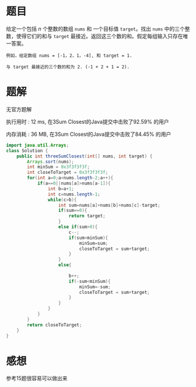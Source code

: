 # 题目

给定一个包括 *n* 个整数的数组 `nums` 和 一个目标值 `target`。找出 `nums` 中的三个整数，使得它们的和与 `target` 最接近。返回这三个数的和。假定每组输入只存在唯一答案。

```
例如，给定数组 nums = [-1，2，1，-4], 和 target = 1.

与 target 最接近的三个数的和为 2. (-1 + 2 + 1 = 2).
```

# 题解

无官方题解

执行用时 : 12 ms, 在3Sum Closest的Java提交中击败了92.59% 的用户

内存消耗 : 36 MB, 在3Sum Closest的Java提交中击败了84.45% 的用户

```java
import java.util.Arrays;
class Solution {
    public int threeSumClosest(int[] nums, int target) {
        Arrays.sort(nums);
        int minSum = 0x3f3f3f3f;
        int closeToTarget = 0x3f3f3f3f;
        for(int a=0;a<nums.length-2;a++){
            if(a==0||nums[a]>nums[a-1]){
                int b=a+1;
                int c=nums.length-1;
                while(c>b){
                    int sum=nums[a]+nums[b]+nums[c]-target;
                    if(sum==0){
                        return target;
                    }
                    else if(sum>0){
                        c--;
                        if(sum<minSum){
                            minSum=sum;
                            closeToTarget = sum+target;
                        }
                    }
                    else{
                        
                        b++;
                        if(-sum<minSum){
                            minSum=-sum;
                            closeToTarget = sum+target;
                        }
                    }
                }
            }
        }
        return closeToTarget;
    }
}
```



# 感想

参考15题很容易可以做出来